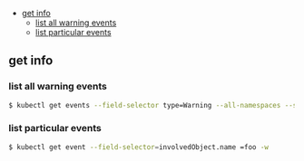 <!-- START doctoc generated TOC please keep comment here to allow auto update -->
<!-- DON'T EDIT THIS SECTION, INSTEAD RE-RUN doctoc TO UPDATE -->

- [get info](#get-info)
  - [list all warning events](#list-all-warning-events)
  - [list particular events](#list-particular-events)

<!-- END doctoc generated TOC please keep comment here to allow auto update -->



## get info
### list all warning events
```bash
$ kubectl get events --field-selector type=Warning --all-namespaces --sort-by='{.lastTimestamp}'
```

### list particular events
```bash
$ kubectl get event --field-selector=involvedObject.name =foo -w
```
